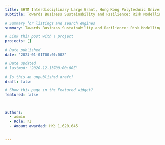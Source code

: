 ```yaml
---
title: SHTM Interdisciplinary Large Grant, Hong Kong Polytechnic University
subtitle: Towards Business Sustainability and Resilience: Risk Modelling and Survival Prediction of Tourism MSMEs based on Multi-source and Multimodal Big Data Fusion.

# Summary for listings and search engines
summary: Towards Business Sustainability and Resilience: Risk Modelling and Survival Prediction of Tourism MSMEs based on Multi-source and Multimodal Big Data Fusion.

# Link this post with a project
projects: []

# Date published
date: '2023-01-01T00:00:00Z'

# Date updated
# lastmod: '2020-12-13T00:00:00Z'

# Is this an unpublished draft?
draft: false

# Show this page in the Featured widget?
featured: false



authors:
  - admin
  - Role: PI
  - Amount awarded: HK$ 1,620,645


---
```


